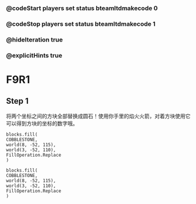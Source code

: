 ### @codeStart players set status bteamltdmakecode 0
### @codeStop players set status bteamltdmakecode 1


### @hideIteration true
### @explicitHints true

# F9R1

## Step 1
将两个坐标之间的方块全部替换成圆石！使用你手里的焰火火箭，对着方块使用它可以得到方块的坐标的数字哦。
 

```ghost
blocks.fill(
COBBLESTONE,
world(8, -52, 115),
world(3, -52, 110),
FillOperation.Replace
)
```

```template
blocks.fill(
COBBLESTONE,
world(8, -52, 115),
world(3, -52, 110),
FillOperation.Replace
)

```

```package
```
